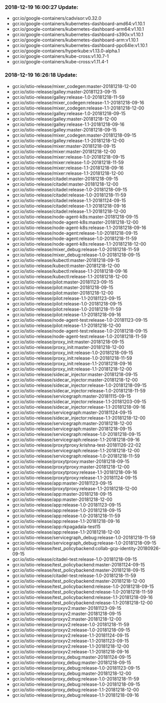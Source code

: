 ### 2018-12-19 16:00:27 Update:

- gcr.io/google-containers/cadvisor:v0.32.0
- gcr.io/google-containers/kubernetes-dashboard-amd64:v1.10.1
- gcr.io/google-containers/kubernetes-dashboard-arm64:v1.10.1
- gcr.io/google-containers/kubernetes-dashboard-s390x:v1.10.1
- gcr.io/google-containers/kubernetes-dashboard-arm:v1.10.1
- gcr.io/google-containers/kubernetes-dashboard-ppc64le:v1.10.1
- gcr.io/google-containers/hyperkube:v1.13.0-alpha.1
- gcr.io/google-containers/kube-cross:v1.10.7-1
- gcr.io/google-containers/kube-cross:v1.11.4-1
### 2018-12-19 16:26:18 Update:

- gcr.io/istio-release/mixer_codegen:master-20181218-12-00
- gcr.io/istio-release/galley:master-20181123-09-15
- gcr.io/istio-release/galley:release-1.0-20181218-11-59
- gcr.io/istio-release/mixer_codegen:release-1.1-20181218-09-16
- gcr.io/istio-release/mixer_codegen:release-1.1-20181218-12-00
- gcr.io/istio-release/galley:release-1.0-20181218-09-15
- gcr.io/istio-release/galley:master-20181218-12-00
- gcr.io/istio-release/galley:release-1.1-20181218-09-16
- gcr.io/istio-release/galley:master-20181218-09-15
- gcr.io/istio-release/mixer_codegen:master-20181218-09-15
- gcr.io/istio-release/galley:release-1.1-20181218-12-00
- gcr.io/istio-release/mixer:master-20181218-09-15
- gcr.io/istio-release/mixer:master-20181218-12-00
- gcr.io/istio-release/mixer:release-1.0-20181218-09-15
- gcr.io/istio-release/mixer:release-1.0-20181218-11-59
- gcr.io/istio-release/mixer:release-1.1-20181218-09-16
- gcr.io/istio-release/mixer:release-1.1-20181218-12-00
- gcr.io/istio-release/citadel:master-20181218-09-15
- gcr.io/istio-release/citadel:master-20181218-12-00
- gcr.io/istio-release/citadel:release-1.0-20181218-09-15
- gcr.io/istio-release/citadel:release-1.0-20181218-11-59
- gcr.io/istio-release/citadel:release-1.1-20181124-09-15
- gcr.io/istio-release/citadel:release-1.1-20181218-09-16
- gcr.io/istio-release/citadel:release-1.1-20181218-12-00
- gcr.io/istio-release/node-agent-k8s:master-20181218-09-15
- gcr.io/istio-release/node-agent-k8s:master-20181218-12-00
- gcr.io/istio-release/node-agent-k8s:release-1.1-20181218-09-16
- gcr.io/istio-release/node-agent:release-1.0-20181218-09-15
- gcr.io/istio-release/node-agent:release-1.0-20181218-11-59
- gcr.io/istio-release/node-agent-k8s:release-1.1-20181218-12-00
- gcr.io/istio-release/mixer_debug:release-1.0-20181218-11-59
- gcr.io/istio-release/mixer_debug:release-1.0-20181218-09-15
- gcr.io/istio-release/kubectl:master-20181218-09-15
- gcr.io/istio-release/kubectl:master-20181218-12-00
- gcr.io/istio-release/kubectl:release-1.1-20181218-09-16
- gcr.io/istio-release/kubectl:release-1.1-20181218-12-00
- gcr.io/istio-release/pilot:master-20181123-09-15
- gcr.io/istio-release/pilot:master-20181218-09-15
- gcr.io/istio-release/pilot:master-20181218-12-00
- gcr.io/istio-release/pilot:release-1.1-20181123-09-15
- gcr.io/istio-release/pilot:release-1.0-20181218-09-15
- gcr.io/istio-release/pilot:release-1.0-20181218-11-59
- gcr.io/istio-release/pilot:release-1.1-20181218-09-16
- gcr.io/istio-release/node-agent-test:release-1.0-20181123-09-15
- gcr.io/istio-release/pilot:release-1.1-20181218-12-00
- gcr.io/istio-release/node-agent-test:release-1.0-20181218-09-15
- gcr.io/istio-release/node-agent-test:release-1.0-20181218-11-59
- gcr.io/istio-release/proxy_init:master-20181218-09-15
- gcr.io/istio-release/proxy_init:master-20181218-12-00
- gcr.io/istio-release/proxy_init:release-1.0-20181218-09-15
- gcr.io/istio-release/proxy_init:release-1.0-20181218-11-59
- gcr.io/istio-release/proxy_init:release-1.1-20181218-09-16
- gcr.io/istio-release/proxy_init:release-1.1-20181218-12-00
- gcr.io/istio-release/sidecar_injector:master-20181218-09-15
- gcr.io/istio-release/sidecar_injector:master-20181218-12-00
- gcr.io/istio-release/sidecar_injector:release-1.0-20181218-09-15
- gcr.io/istio-release/sidecar_injector:release-1.0-20181218-11-59
- gcr.io/istio-release/servicegraph:master-20181115-09-15
- gcr.io/istio-release/sidecar_injector:release-1.1-20181203-09-15
- gcr.io/istio-release/sidecar_injector:release-1.1-20181218-09-16
- gcr.io/istio-release/servicegraph:master-20181124-09-15
- gcr.io/istio-release/sidecar_injector:release-1.1-20181218-12-00
- gcr.io/istio-release/servicegraph:master-20181218-12-00
- gcr.io/istio-release/servicegraph:master-20181218-09-15
- gcr.io/istio-release/servicegraph:release-1.0-20181218-09-15
- gcr.io/istio-release/servicegraph:release-1.1-20181218-09-16
- gcr.io/istio-release/proxytproxy:krishna-test-20181126-22-02
- gcr.io/istio-release/servicegraph:release-1.1-20181218-12-00
- gcr.io/istio-release/servicegraph:release-1.0-20181218-11-59
- gcr.io/istio-release/proxytproxy:master-20181218-09-15
- gcr.io/istio-release/proxytproxy:master-20181218-12-00
- gcr.io/istio-release/proxytproxy:release-1.1-20181218-09-16
- gcr.io/istio-release/proxytproxy:release-1.1-20181124-09-15
- gcr.io/istio-release/app:master-20181123-09-15
- gcr.io/istio-release/proxytproxy:release-1.1-20181218-12-00
- gcr.io/istio-release/app:master-20181218-09-15
- gcr.io/istio-release/app:master-20181218-12-00
- gcr.io/istio-release/app:release-1.0-20181123-09-15
- gcr.io/istio-release/app:release-1.0-20181218-09-15
- gcr.io/istio-release/app:release-1.0-20181218-11-59
- gcr.io/istio-release/app:release-1.1-20181218-09-16
- gcr.io/istio-release/app:rkpagadala-test15
- gcr.io/istio-release/app:release-1.1-20181218-12-00
- gcr.io/istio-release/servicegraph_debug:release-1.0-20181218-11-59
- gcr.io/istio-release/servicegraph_debug:release-1.0-20181218-09-15
- gcr.io/istio-release/test_policybackend:collab-gcp-identity-20180926-09-15
- gcr.io/istio-release/citadel-test:release-1.0-20181218-09-15
- gcr.io/istio-release/test_policybackend:master-20181124-09-15
- gcr.io/istio-release/test_policybackend:master-20181218-09-15
- gcr.io/istio-release/citadel-test:release-1.0-20181218-11-59
- gcr.io/istio-release/test_policybackend:master-20181218-12-00
- gcr.io/istio-release/test_policybackend:release-1.0-20181218-09-15
- gcr.io/istio-release/test_policybackend:release-1.0-20181218-11-59
- gcr.io/istio-release/test_policybackend:release-1.1-20181218-09-16
- gcr.io/istio-release/test_policybackend:release-1.1-20181218-12-00
- gcr.io/istio-release/proxyv2:master-20181123-09-15
- gcr.io/istio-release/proxyv2:master-20181218-09-15
- gcr.io/istio-release/proxyv2:master-20181218-12-00
- gcr.io/istio-release/proxyv2:release-1.0-20181218-11-59
- gcr.io/istio-release/proxyv2:release-1.0-20181218-09-15
- gcr.io/istio-release/proxyv2:release-1.1-20181124-09-15
- gcr.io/istio-release/proxyv2:release-1.1-20181123-09-15
- gcr.io/istio-release/proxyv2:release-1.1-20181218-12-00
- gcr.io/istio-release/proxyv2:release-1.1-20181218-09-16
- gcr.io/istio-release/proxy_debug:master-20181124-09-15
- gcr.io/istio-release/proxy_debug:master-20181218-09-15
- gcr.io/istio-release/proxy_debug:release-1.0-20181123-09-15
- gcr.io/istio-release/proxy_debug:master-20181218-12-00
- gcr.io/istio-release/proxy_debug:release-1.0-20181218-11-59
- gcr.io/istio-release/proxy_debug:release-1.0-20181218-09-15
- gcr.io/istio-release/proxy_debug:release-1.1-20181218-12-00
- gcr.io/istio-release/proxy_debug:release-1.1-20181218-09-16
